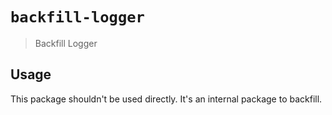# `backfill-logger`

> Backfill Logger

## Usage

This package shouldn't be used directly. It's an internal package to backfill.

